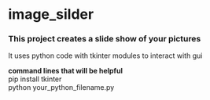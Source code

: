 # image_silder
### This project creates a slide show of your pictures
It uses python code with tkinter modules to interact with gui

<b>command lines that will be helpful</b>\
pip install tkinter\
python your_python_filename.py




